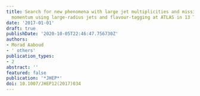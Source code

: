 ```yaml
---
title: Search for new phenomena with large jet multiplicities and missing transverse
  momentum using large-radius jets and flavour-tagging at ATLAS in 13 TeV $pp$ collisions
date: '2017-01-01'
draft: true
publishDate: '2020-10-05T22:46:47.756730Z'
authors:
- Morad Aaboud
- ' others'
publication_types:
- 2
abstract: ''
featured: false
publication: '*JHEP*'
doi: 10.1007/JHEP12(2017)034
---
```



